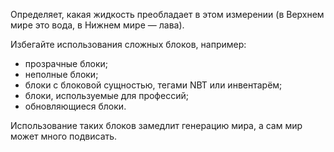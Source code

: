 Определяет, какая жидкость преобладает в этом измерении (в Верхнем мире это вода, в Нижнем мире — лава).

Избегайте использования сложных блоков, например:

* прозрачные блоки;
* неполные блоки;
* блоки с блоковой сущностью, тегами NBT или инвентарём;
* блоки, используемые для профессий;
* обновляющиеся блоки.

Использование таких блоков замедлит генерацию мира, а сам мир может много подвисать.